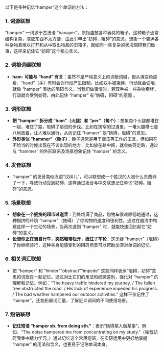 以下是多种记忆“hamper”这个单词的方法：

### 1. 词源联想
“hamper” 一词源于古法语 “hanaper”，原指盛放各种器具的箱子，这种箱子通常结构复杂，取放东西不太方便，由此引申出“妨碍，阻碍”的意思。想象一个装满各种杂物且难以打开和从中取出物品的旧箱子，就如同一些复杂的状况阻碍我们做事，这样来记住它“妨碍”这个核心含义。

### 2. 词根词缀联想
 - **ham- 可能与 “hand” 有关**：虽然不是严格意义上的词根词缀，但从演变角度看，“hand”（手）有时会对行动产生限制。比如双手被束缚，行动就会受限，就像 “hamper” 表达的阻碍含义。当我们做事情时，若双手被一些杂物牵绊，行动就会受到妨碍，由此记住 “hamper” 有“妨碍，阻碍”的意思 。

### 3. 词形联想
 - **把 “hamper” 拆分成 “ham”（火腿）和 “per”（每个）**：想象每个火腿都堆在一起，堵住了路，阻碍了前进的步伐。比如在狭窄的过道里，一堆火腿横七竖八地放着，让人难以通行，从而记住 “hamper” 是“妨碍，阻碍”的意思。
 - **外形类似 “hammer”（锤子）**：锤子通常是用于敲击等工作的工具，但如果在不恰当的时候出现在不该出现的地方，比如放在路中间，就会妨碍走路，通过与 “hammer” 的外形联系及场景想象记住 “hamper” 的含义。

### 4. 发音联想
 - “hamper” 的发音类似汉语“汉绊儿”，可以联想成一个姓汉的人被什么东西绊了一下，导致行动受到妨碍，这样通过发音与中文联想记住单词“妨碍，阻碍”的意思。

### 5. 场景联想
 - **想象在一个拥挤的超市过道里**：到处堆满了商品，购物车很难顺畅地通过，这种拥挤的环境 “hamper”（妨碍）了你购物的速度和便利性。通过在脑海中构建这样一个生动的场景，当再次遇到 “hamper” 时，就能快速回忆起它“妨碍”的含义。
 - **设想你正在骑自行车，突然鞋带松开，缠住了车轮**：这无疑 “hamper”（阻碍）了你继续骑行，这种亲身能感受到的阻碍场景可以帮助加深对单词的记忆。

### 6. 相关词汇联想
 - 把 “hamper” 和 “hinder”“obstruct”“impede” 这些同样表示“阻碍，妨碍”意思的词放在一起记忆。通过对比它们的用法和细微差别，强化对 “hamper” 的理解和记忆。例如：“The heavy traffic hindered my journey. / The fallen tree obstructed the road. / His lack of experience impeded his progress. / The bad weather hampered our outdoor activities.” 这样不仅记住了 “hamper”，还能拓展词汇量，了解近义词间的不同使用场景。

### 7. 短语联想
 - **记住短语 “hamper sb. from doing sth.”**：表示“妨碍某人做某事”。例如，“The noise hampered me from concentrating on my study.”（噪音妨碍我集中精力学习。）通过记忆这个常用短语，在实际运用中更好地掌握 “hamper” 的用法和含义，也更易于记住单词本身。 